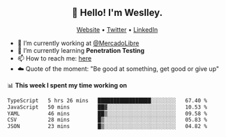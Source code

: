 <h2 align="center">👋 Hello! I'm Weslley.</h2>
<p align="center">
  <a href="http://weslleyneri.com.br">Website</a> •
  <a href="https://twitter.com/Weslley_Neri">Twitter</a> •
  <a href="https://www.linkedin.com/in/weslley-neri-3658908b">LinkedIn</a>
</p>


- 🔭 I’m currently working at [@MercadoLibre](https://github.com/mercadolibre)
- 🌱 I’m currently learning **Penetration Testing**
- 📫 How to reach me: [here](mailto:weslley39@gmail.com)
- ☁️ Quote of the moment: "Be good at something, get good or give up"

📊 **This week I spent my time working on**
<!--START_SECTION:waka-->

```txt
TypeScript   5 hrs 26 mins   █████████████████░░░░░░░░   67.40 %
JavaScript   50 mins         ██▓░░░░░░░░░░░░░░░░░░░░░░   10.53 %
YAML         46 mins         ██▒░░░░░░░░░░░░░░░░░░░░░░   09.58 %
CSV          28 mins         █▒░░░░░░░░░░░░░░░░░░░░░░░   05.83 %
JSON         23 mins         █▒░░░░░░░░░░░░░░░░░░░░░░░   04.82 %
```

<!--END_SECTION:waka-->

<!-- Inspired by https://github.com/gruselhaus/gruselhaus -->